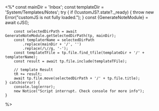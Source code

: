 <%*
	const mainDir = 'Inbox';
	const templateDir = 'System/Templates/Notes';
	try {
		if (!customJS?.state?._ready) {
			throw new Error("customJS is not fully loaded.");
		} 
		const {GenerateNoteModule} = await cJS();
		
		const selectedDirPath = await GenerateNoteModule.getSelectedDirPath(tp, mainDir);
		const templaterName = selectedDirPath
			.replace(mainDir + '/', '')
			.replace(/\//g, '-');
		const templateTFile = tp.file.find_tfile(templateDir + '/' + templaterName);
		const result = await tp.file.include(templateTFile);

		// template Result
		tR += result;
		await tp.file.move(selectedDirPath + '/' + tp.file.title);
	} catch(error) {
		console.log(error);
		new Notice("Script interrupt. Check console for more info");
	}
%>